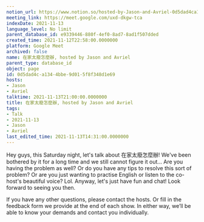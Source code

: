 ```yaml
---
notion_url: https://www.notion.so/hosted-by-Jason-and-Avriel-0d5dad4ca1344bbe9d015f8f348d1e69
meeting_link: https://meet.google.com/uxd-dkgw-tca
indexDate: 2021-11-13
language_level: No limit
parent_database_id: e9339446-880f-4ef0-8ad7-8ad1f507dded
created_time: 2021-11-12T22:58:00.0000000
platform: Google Meet
archived: false
name: 在家太廢怎麼辦, hosted by Jason and Avriel
parent_type: database_id
object: page
id: 0d5dad4c-a134-4bbe-9d01-5f8f348d1e69
hosts:
- Jason
- Avriel
talktime: 2021-11-13T21:00:00.0000000
title: 在家太廢怎麼辦, hosted by Jason and Avriel
tags:
- Talk
- 2021-11-13
- Jason
- Avriel
last_edited_time: 2021-11-13T14:31:00.0000000
---
```





Hey guys, this Saturday night, let's talk about 在家太廢怎麼辦! We've been bothered by it for a long time and we still cannot figure it out... Are you having the problem as well? Or do you have any tips to resolve this sort of problem? Or are you just wanting to practise English or listen to the co-host's beautiful voice? Lol. Anyway, let's just have fun and chat! Look forward to seeing you then. 

If you have any other questions, please contact the hosts. Or fill in the feedback form we provide at the end of each show. In either way, we’ll be able to know your demands and contact you individually.







